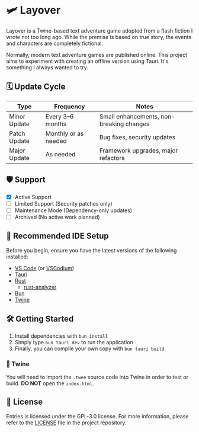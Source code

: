 # 🛩️ Layover

Layover is a Twine-based text adventure game adopted from a flash fiction I wrote not too long ago. While the premise is based on true story, the events and characters are completely fictional.

Normally, modern text adventure games are published online. This project aims to experiment with creating an offline version using Tauri. It's something I always wanted to try.

## 🗓️ Update Cycle

| Type         | Frequency            | Notes                                    |
| ------------ | -------------------- | ---------------------------------------- |
| Minor Update | Every 3–6 months     | Small enhancements, non-breaking changes |
| Patch Update | Monthly or as needed | Bug fixes, security updates              |
| Major Update | As needed            | Framework upgrades, major refactors      |

## 🛡️ Support

- [x] Active Support
- [ ] Limited Support (Security patches only)
- [ ] Maintenance Mode (Dependency-only updates)
- [ ] Archived (No active work planned)

## 🧰 Recommended IDE Setup

Before you begin, ensure you have the latest versions of the following installed:

- [VS Code](https://code.visualstudio.com/) (or [VSCodium](https://vscodium.com/))
- [Tauri](https://marketplace.visualstudio.com/items?itemName=tauri-apps.tauri-vscode)
- [Rust](https://www.rust-lang.org/tools/install)
  - [rust-analyzer](https://marketplace.visualstudio.com/items?itemName=rust-lang.rust-analyzer)
- [Bun](https://bun.com/)
- [Twine](https://twinery.org/)

## 🛠️ Getting Started

1. Install dependencies with `bun install`
2. Simply type `bun tauri dev` to run the application
3. Finally, you can compile your own copy with `bun tauri build`.

### 📖 Twine

You will need to import the `.twee` source code into Twine in order to test or build. **DO NOT** open the `index.html`.

## 📄 License

Entries is licensed under the GPL-3.0 license. For more information, please refer to the [LICENSE](LICENSE) file in the project repository.
